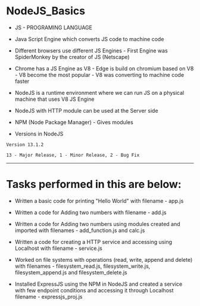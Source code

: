 # NodeJS_Basics 

- JS - PROGRAMING LANGUAGE
 
- Java Script Engine which converts JS code to machine code

- Different browsers use different JS Engines - First Engine was SpiderMonkey by the creator of JS (Netscape)

- Chrome has a JS Engine as V8 - Edge is build on chromium based on V8 - V8 become the most popular - V8 was converting to machine code faster 

- NodeJS is a runtime environment where we can run JS on a physical machine that uses V8 JS Engine

- NodeJS with HTTP module can be used at the Server side

- NPM (Node Package Manager) - Gives modules

- Versions in NodeJS

```
Version 13.1.2

13 - Major Release, 1 - Minor Release, 2 - Bug Fix 
```
---

# Tasks performed in this are below:

- Written a basic code for printing "Hello World" with filename - app.js

- Written a code for Adding two numbers with filename - add.js

- Written a code for Adding two numbers using modules created and imported with filenames - add_function.js and calc.js

- Written a code for  creating a HTTP service and accessing using Localhost with filename - service.js

- Worked on file systems with operations (read, write, append and delete) with filenames - filesystem_read.js, filesystem_write.js, filesystem_append.js and filesystem_delete.js

- Installed ExpressJS using the NPM in NodeJS and created a service with few endpoint conditions and accessing it through Localhost filename - expressjs_proj.js
 
